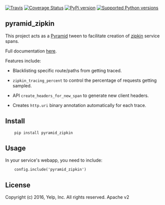 [![Travis](https://img.shields.io/travis/Yelp/pyramid_zipkin.svg)](https://travis-ci.org/Yelp/pyramid_zipkin?branch=master)
[![Coverage Status](https://img.shields.io/coveralls/Yelp/pyramid_zipkin.svg)](https://coveralls.io/r/Yelp/pyramid_zipkin)
[![PyPi version](https://img.shields.io/pypi/v/pyramid_zipkin.svg)](https://pypi.python.org/pypi/pyramid_zipkin/)
[![Supported Python versions](https://img.shields.io/pypi/pyversions/pyramid_zipkin.svg)](https://pypi.python.org/pypi/pyramid_zipkin/)

pyramid_zipkin
--------------

This project acts as a [Pyramid](http://docs.pylonsproject.org/en/latest/docs/pyramid.html)
tween to facilitate creation of [zipkin](https://github.com/openzipkin/zipkin/wiki) service spans.

Full documentation [here](http://pyramid-zipkin.readthedocs.org/en/latest/).

Features include:

* Blacklisting specific route/paths from getting traced.

* `zipkin_tracing_percent` to control the percentage of requests getting sampled.

* API `create_headers_for_new_span` to generate new client headers.

* Creates `http.uri` binary annotation automatically for each trace.

Install
-------

```
    pip install pyramid_zipkin
```

Usage
-----

In your service's webapp, you need to include:

```
    config.include('pyramid_zipkin')
```

License
-------

Copyright (c) 2016, Yelp, Inc. All rights reserved. Apache v2
